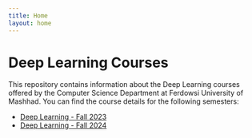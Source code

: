```yaml
---
title: Home
layout: home
---
```


# Deep Learning Courses

This repository contains information about the Deep Learning courses offered by the Computer Science Department at Ferdowsi University of Mashhad. You can find the course details for the following semesters:

- [Deep Learning - Fall 2023](https://fum-cs.github.io/dl-fall-2023/)
- [Deep Learning - Fall 2024](https://fum-cs.github.io/dl-fall-2024/)
